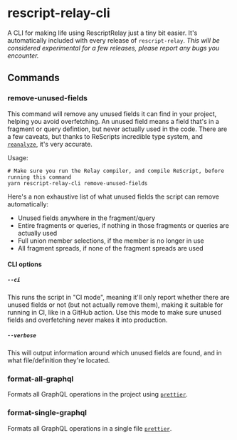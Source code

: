 # rescript-relay-cli

A CLI for making life using RescriptRelay just a tiny bit easier. It's automatically included with every release of `rescript-relay`.
_This will be considered experimental for a few releases, please report any bugs you encounter._

## Commands

### remove-unused-fields

This command will remove any unused fields it can find in your project, helping you avoid overfetching. An unused field means a field that's in a fragment or query defintion, but never actually used in the code. There are a few caveats, but thanks to ReScripts incredible type system, and [`reanalyze`](https://github.com/rescript-association/reanalyze), it's very accurate.

Usage:

```
# Make sure you run the Relay compiler, and compile ReScript, before running this command
yarn rescript-relay-cli remove-unused-fields
```

Here's a non exhaustive list of what unused fields the script can remove automatically:

- Unused fields anywhere in the fragment/query
- Entire fragments or queries, if nothing in those fragments or queries are actually used
- Full union member selections, if the member is no longer in use
- All fragment spreads, if none of the fragment spreads are used

#### CLI options

##### `--ci`

This runs the script in "CI mode", meaning it'll only report whether there are unused fields or not (but not actually remove them), making it suitable for running in CI, like in a GitHub action. Use this mode to make sure unused fields and overfetching never makes it into production.

##### `--verbose`

This will output information around which unused fields are found, and in what file/definition they're located.

### format-all-graphql

Formats all GraphQL operations in the project using [`prettier`](https://prettier.io/).

### format-single-graphql <absolute-path-to-file>

Formats all GraphQL operations in a single file [`prettier`](https://prettier.io/).
